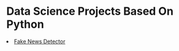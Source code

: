 <h1>Data Science Projects Based On Python</h1>
<li><a href="https://htmlpreview.github.io/?https://github.com/theshreyansh/Python/blob/development/Advanced_Python_Project_Detecting_Fake_News/Advanced_Python_Project_Detecting_Fake_News.html">Fake News Detector</a></li>